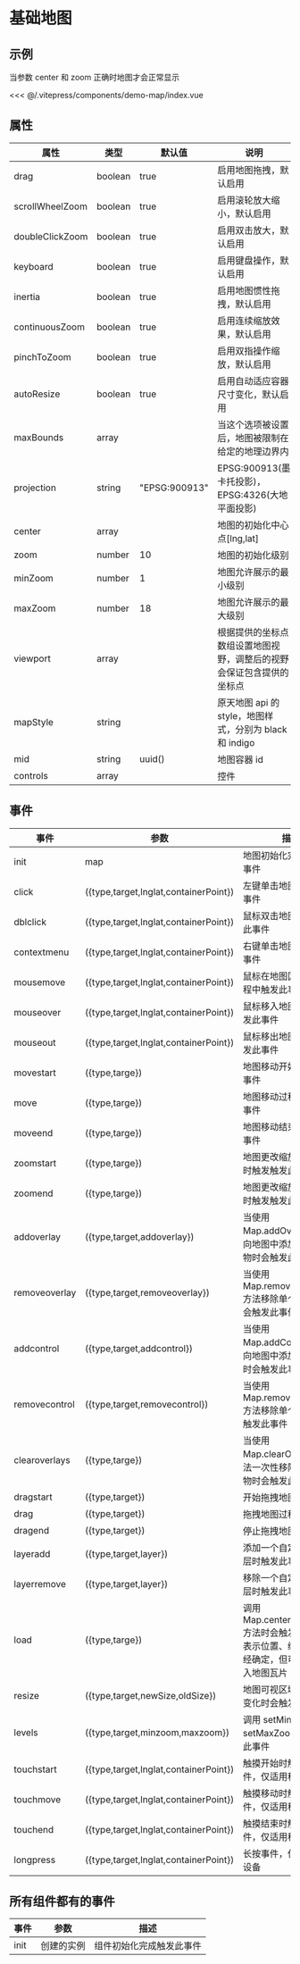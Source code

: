 # 基础地图

## 示例

当参数 center 和 zoom 正确时地图才会正常显示

<demo-map></demo-map>

<code-details>
<<< @/.vitepress/components/demo-map/index.vue
</code-details>

## 属性

| 属性            | 类型    | 默认值        | 说明                                                                 |
| --------------- | ------- | ------------- | -------------------------------------------------------------------- |
| drag            | boolean | true          | 启用地图拖拽，默认启用                                               |
| scrollWheelZoom | boolean | true          | 启用滚轮放大缩小，默认启用                                           |
| doubleClickZoom | boolean | true          | 启用双击放大，默认启用                                               |
| keyboard        | boolean | true          | 启用键盘操作，默认启用                                               |
| inertia         | boolean | true          | 启用地图惯性拖拽，默认启用                                           |
| continuousZoom  | boolean | true          | 启用连续缩放效果，默认启用                                           |
| pinchToZoom     | boolean | true          | 启用双指操作缩放，默认启用                                           |
| autoResize      | boolean | true          | 启用自动适应容器尺寸变化，默认启用                                   |
| maxBounds       | array   |               | 当这个选项被设置后，地图被限制在给定的地理边界内                     |
| projection      | string  | "EPSG:900913" | EPSG:900913(墨卡托投影)，EPSG:4326(大地平面投影)                     |
| center          | array   |               | 地图的初始化中心点[lng,lat]                                          |
| zoom            | number  | 10            | 地图的初始化级别                                                     |
| minZoom         | number  | 1             | 地图允许展示的最小级别                                               |
| maxZoom         | number  | 18            | 地图允许展示的最大级别                                               |
| viewport        | array   |               | 根据提供的坐标点数组设置地图视野，调整后的视野会保证包含提供的坐标点 |
| mapStyle        | string  |               | 原天地图 api 的 style，地图样式，分别为 black 和 indigo              |
| mid             | string  | uuid()        | 地图容器 id                                                          |
| controls        | array   |               | 控件                                                                 |

## 事件

| 事件 | 参数 | 描述 |
| --- | --- | --- |
| init | map | 地图初始化完成触发此事件 |
| click | ({type,target,lnglat,containerPoint}) | 左键单击地图时触发此事件 |
| dblclick | ({type,target,lnglat,containerPoint}) | 鼠标双击地图时会触发此事件 |
| contextmenu | ({type,target,lnglat,containerPoint}) | 右键单击地图时触发此事件 |
| mousemove | ({type,target,lnglat,containerPoint}) | 鼠标在地图区域移动过程中触发此事件 |
| mouseover | ({type,target,lnglat,containerPoint}) | 鼠标移入地图区域时触发此事件 |
| mouseout | ({type,target,lnglat,containerPoint}) | 鼠标移出地图区域时触发此事件 |
| movestart | ({type,targe}) | 地图移动开始时触发此事件 |
| move | ({type,targe}) | 地图移动过程中触发此事件 |
| moveend | ({type,targe}) | 地图移动结束时触发此事件 |
| zoomstart | ({type,targe}) | 地图更改缩放级别开始时触发触发此事件 |
| zoomend | ({type,targe}) | 地图更改缩放级别结束时触发触发此事件 |
| addoverlay | ({type,target,addoverlay}) | 当使用 Map.addOverlay()方法向地图中添加单个覆盖物时会触发此事件 |
| removeoverlay | ({type,target,removeoverlay}) | 当使用 Map.removeOverlay()方法移除单个覆盖物时会触发此事件 |
| addcontrol | ({type,target,addcontrol}) | 当使用 Map.addControl()方法向地图中添加单个控件时会触发此事件 |
| removecontrol | ({type,target,removecontrol}) | 当使用 Map.removeControl()方法移除单个控件时会触发此事件 |
| clearoverlays | ({type,targe}) | 当使用 Map.clearOverlays()方法一次性移除全部覆盖物时会触发此事件 |
| dragstart | ({type,target}) | 开始拖拽地图时触发 |
| drag | ({type,target}) | 拖拽地图过程中触发 |
| dragend | ({type,target}) | 停止拖拽地图时触发 |
| layeradd | ({type,target,layer}) | 添加一个自定义地图图层时触发此事件 |
| layerremove | ({type,target,layer}) | 移除一个自定义地图图层时触发此事件 |
| load | ({type,targe}) | 调用 Map.centerAndZoom()方法时会触发此事件这表示位置、缩放层级已经确定，但可能还在载入地图瓦片 |
| resize | ({type,target,newSize,oldSize}) | 地图可视区域大小发生变化时会触发此事件 |
| levels | ({type,target,minzoom,maxzoom}) | 调用 setMinZoom 和 setMaxZoom 时会触发此事件 |
| touchstart | ({type,target,lnglat,containerPoint}) | 触摸开始时触发此事件，仅适用移动设备 |
| touchmove | ({type,target,lnglat,containerPoint}) | 触摸移动时触发此事件，仅适用移动设备 |
| touchend | ({type,target,lnglat,containerPoint}) | 触摸结束时触发此事件，仅适用移动设备 |
| longpress | ({type,target,lnglat,containerPoint}) | 长按事件，仅适用移动设备 |

## 所有组件都有的事件

| 事件 | 参数       | 描述                     |
| ---- | ---------- | ------------------------ |
| init | 创建的实例 | 组件初始化完成触发此事件 |
